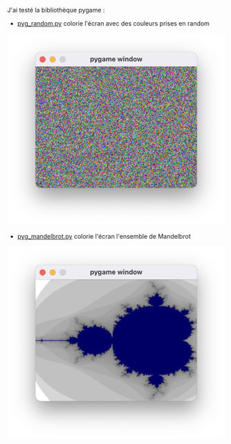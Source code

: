 J'ai testé la bibliothèque pygame :
* [pyg_random.py](./pyg_random.py) colorie l'écran avec des couleurs prises en random 

![pyg_random.png](./pyg_random.png)

* [pyg_mandelbrot.py](./pyg_mandelbrot.py) colorie l'écran l'ensemble de Mandelbrot 

![pyg_mandelbrot.png](./pyg_mandelbrot.png)
